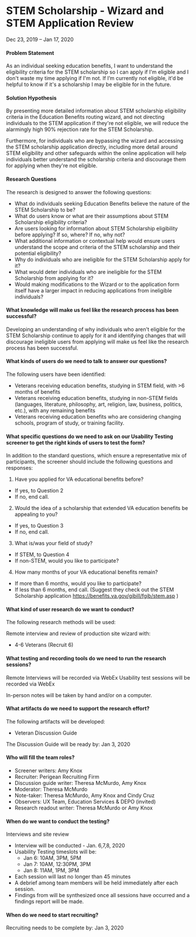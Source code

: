 # STEM Scholarship - Wizard and STEM Application Review 

Dec 23, 2019 – Jan 17, 2020


#### Problem Statement 
As an individual seeking education benefits, I want to understand the eligibility criteria for the STEM scholarship so I can apply if I'm eligible and I don't waste my time applying if I'm not. If I’m currently not eligible, it'd be helpful to know if it's a scholarship I may be eligible for in the future.

#### Solution Hypothesis
By presenting more detailed information about STEM scholarship eligibility criteria in the Education Benefits routing wizard, and not directing individuals to the STEM application if they're not eligible, we will reduce the alarmingly high 90% rejection rate for the STEM Scholarship.

Furthermore, for individuals who are bypassing the wizard and accessing the STEM scholarship application directly, including more detail around STEM eligibility and other safeguards  within the online application will help individuals better understand the scholarship criteria and discourage them for applying when they're not eligible.

#### Research Questions

The research is designed to answer the following questions:
 
* What do individuals seeking Education Benefits believe the nature of the STEM Scholarship to be?
* What do users know or what are their assumptions about STEM Scholarship eligibility criteria?
* Are users looking for information about STEM Scholarship eligibility before applying? If so, where? If no, why not?
* What additional information or contextual help would ensure users understand the scope and criteria of the STEM scholarship and their potential eligibility?
* Why do individuals who are ineligible for the STEM Scholarship apply for it?
* What would deter individuals who are ineligible for the STEM Scholarship from applying for it?
* Would making modifications to the Wizard or to the application form itself have a larger impact in reducing applications from ineligible individuals? 

#### What knowledge will make us feel like the research process has been successful?

Developing an understanding of why individuals who aren't eligible for the STEM Scholarship continue to apply for it and identifying changes that will discourage ineligible users from applying will make us feel like the research process has been successful.

#### What kinds of users do we need to talk to answer our questions?

The following users have been identified:
*	Veterans receiving education benefits, studying in STEM field, with >6 months of benefits
*	Veterans receiving education benefits, studying in non-STEM fields (languages, literature, philosophy, art, religion, law, business, politics, etc.), with any remaining benefits
* Veterans receiving education benefits who are considering changing schools, program of study, or training facility.


#### What specific questions do we need to ask on our Usability Testing screener to get the right kinds of users to test the form?

In addition to the standard questions, which ensure a representative mix of participants, the screener should include the following questions and responses:

1.	Have you applied for VA educational benefits before?
  * If yes, to Question 2
  * If no, end call.
2.	Would the idea of a scholarship that extended VA education benefits be appealing to you?
  * If yes, to Question 3
  * If no, end call.
3.	What is/was your field of study?
  * If STEM, to Question 4
  * If non-STEM, would you like to participate?
4.	How many months of your VA educational benefits remain?
  * If more than 6 months, would you like to participate?
  * If less than 6 months, end call. (Suggest they check out the STEM Scholarship application https://benefits.va.gov/gibill/fgib/stem.asp )


#### What kind of user research do we want to conduct?

The following research methods will be used:

Remote interview and review of production site wizard with:
*	4-6 Veterans (Recruit 6)


#### What testing and recording tools do we need to run the research sessions?

Remote Interviews will be recorded via WebEx Usability test sessions will be recorded via WebEx 

In-person notes will be taken by hand and/or on a computer.

#### What artifacts do we need to support the research effort?

The following artifacts will be developed:
*	Veteran Discussion Guide  

The Discussion Guide will be ready by: Jan 3, 2020


#### Who will fill the team roles?
* Screener writers: Amy Knox
* Recruiter: Perigean Recruiting Firm
* Discussion guide writer: Theresa McMurdo, Amy Knox
* Moderator: Theresa McMurdo
* Note-taker: Theresa McMurdo, Amy Knox and Cindy Cruz
* Observers: UX Team, Education Services & DEPO (invited)
* Research readout writer: Theresa McMurdo or Amy Knox

#### When do we want to conduct the testing?

Interviews and site review
*	Interview will be conducted - Jan. 6,7,8, 2020
*	Usability Testing timeslots will be: 
     * Jan 6: 10AM, 3PM, 5PM 
     * Jan 7: 10AM, 12:30PM, 3PM 
     * Jan 8: 11AM, 1PM, 3PM 
*	Each session will last no longer than 45 minutes
*	A debrief among team members will be held immediately after each session.
*	Findings from will be synthesized once all sessions have occurred and a findings report will be made.

#### When do we need to start recruiting?

Recruiting needs to be complete by: Jan 3, 2020
